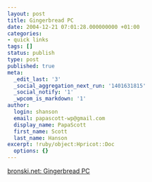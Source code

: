 ```yaml
---
layout: post
title: Gingerbread PC
date: 2004-12-21 07:01:28.000000000 +01:00
categories:
- quick links
tags: []
status: publish
type: post
published: true
meta:
  _edit_last: '3'
  _social_aggregation_next_run: '1401631815'
  _social_notify: '1'
  _wpcom_is_markdown: '1'
author:
  login: shanson
  email: papascott-wp@gmail.com
  display_name: PapaScott
  first_name: Scott
  last_name: Hanson
excerpt: !ruby/object:Hpricot::Doc
  options: {}
---
```

<p><a title="[bronski.net]" href="http://bronski.net/archiv/2004/12/20/schneller-rechner/">bronski.net: Gingerbread PC</a></p>
